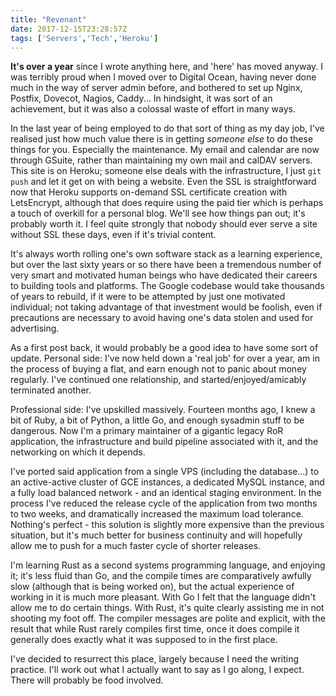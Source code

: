 ```yaml
---
title: "Revenant"
date: 2017-12-15T23:28:57Z
tags: ['Servers','Tech','Heroku']
---
```


**It's over a year** since I wrote anything here, and 'here' has moved anyway. I was terribly proud when I moved over to
Digital Ocean, having never done much in the way of server admin before, and bothered to set up Nginx, Postfix, Dovecot,
Nagios, Caddy... In hindsight, it was sort of an achievement, but it was also a colossal waste of effort in many ways.

In the last year of being employed to do that sort of thing as my day job, I've realised just how much value there is in
getting *someone else* to do these things for you. Especially the maintenance. My email and calendar are now through
GSuite, rather than maintaining my own mail and calDAV servers. This site is on Heroku; someone else deals with the
infrastructure, I just `git push` and let it get on with being a website. Even the SSL is straightforward now that Heroku
supports on-demand SSL certificate creation with LetsEncrypt, although that does require using the paid tier which is
perhaps a touch of overkill for a personal blog. We'll see how things pan out; it's probably worth it. I feel quite
strongly that nobody should ever serve a site without SSL these days, even if it's trivial content.

It's always worth rolling one's own software stack as a learning experience, but over the last sixty years or so there
have been a tremendous number of very smart and motivated human beings who have dedicated their careers to building
tools and platforms. The Google codebase would take thousands of years to rebuild, if it were to be attempted by just
one motivated individual; not taking advantage of that investment would be foolish, even if precautions are necessary to
avoid having one's data stolen and used for advertising.

As a first post back, it would probably be a good idea to have some sort of update. Personal side: I've now held down a 'real job'
for over a year, am in the process of buying a flat, and earn enough not to panic about money regularly. I've continued one
relationship, and started/enjoyed/amicably terminated another.

Professional side: I've upskilled massively. Fourteen months ago, I knew a bit of Ruby, a bit of Python, a little Go,
and enough sysadmin stuff to be dangerous. Now I'm a primary maintainer of a gigantic legacy RoR application,
the infrastructure and build pipeline associated with it, and the networking on which it depends.

I've ported said application from a single VPS (including the database...) to an active-active cluster of GCE instances,
a dedicated MySQL instance, and a fully load balanced network - and an identical staging environment. In the process
I've reduced the release cycle of the application from two months to two weeks, and dramatically increased the maximum
load tolerance. Nothing's perfect - this solution is slightly more expensive than the previous situation, but it's much
better for business continuity and will hopefully allow me to push for a much faster cycle of shorter releases.

I'm learning Rust as a second systems programming language, and enjoying it; it's less fluid than Go, and the compile times
are comparatively awfully slow (although that is being worked on), but the actual experience of working in it is much
more pleasant. With Go I felt that the language didn't allow me to do certain things. With Rust, it's quite clearly
assisting me in not shooting my foot off. The compiler messages are polite and explicit, with the result that while Rust
rarely compiles first time, once it does compile it generally does exactly what it was supposed to in the first place.

I've decided to resurrect this place, largely because I need the writing practice. I'll work out what I actually want to
say as I go along, I expect. There will probably be food involved.
